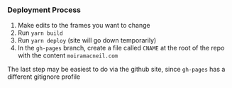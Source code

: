 ### Deployment Process
1. Make edits to the frames you want to change
2. Run `yarn build`
3. Run `yarn deploy` (site will go down temporarily)
4. In the `gh-pages` branch, create a file called `CNAME` at the root of the repo with the content `moiramacneil.com`

The last step may be easiest to do via the github site, since `gh-pages` has a different gitignore profile